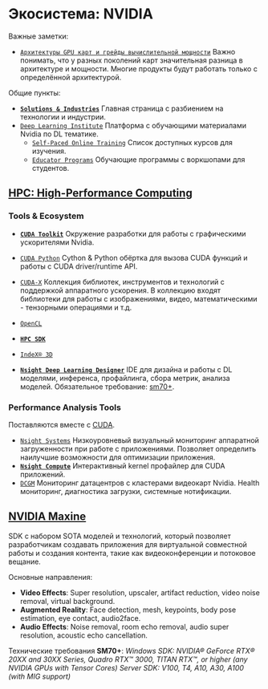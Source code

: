 # Экосистема: NVIDIA

Важные заметки:

* [`Архитектуры GPU карт и грейды вычислительной мощности`](https://arnon.dk/matching-sm-architectures-arch-and-gencode-for-various-nvidia-cards/) Важно понимать, что у разных поколений карт значительная разница в архитектуре и мощности. Многие продукты будут работать только с определённой архитектурой.

Общие пункты:

* [**`Solutions & Industries`**](https://developer.nvidia.com/solutions-and-industries) Главная страница с разбиением на технологии и индустрии.
* [`Deep Learning Institute`](https://www.nvidia.com/en-us/training/) Платформа с обучающими материалами Nvidia по DL тематике.
  * [`Self-Paced Online Training`](https://www.nvidia.com/en-us/training/online/) Список доступных курсов для изучения.
  * [`Educator Programs`](https://www.nvidia.com/en-us/training/educator-programs/) Обучающие программы с воркшопами для студентов.

## [**HPC**: High-Performance Computing](https://developer.nvidia.com/hpc)

### Tools & Ecosystem

* [**`CUDA Toolkit`**](https://developer.nvidia.com/cuda-toolkit) Окружение разработки для работы с графическими ускорителями Nvidia.
* [`CUDA Python`](https://developer.nvidia.com/cuda-python) Cython & Python обёртка для вызова CUDA функций и работы с CUDA driver/runtime API.
* [`CUDA-X`](https://developer.nvidia.com/gpu-accelerated-libraries) Коллекция библиотек, инструментов и технологий с поддержкой аппаратного ускорения. В коллекцию входят библиотеки для работы с изображениями, видео, математическими - тензорными операциями и т.д.
* [`OpenCL`](https://developer.nvidia.com/opencl)
* [**`HPC SDK`**](https://developer.nvidia.com/hpc-sdk)
* [`IndeX® 3D`](https://developer.nvidia.com/nvidia-index)

* [**`Nsight Deep Learning Designer`**](https://developer.nvidia.com/nsight-dl-designer) IDE для дизайна и работы с DL моделями, инференса, профайлинга, сбора метрик, анализа моделей. Обязательное требование: [sm70+](https://arnon.dk/matching-sm-architectures-arch-and-gencode-for-various-nvidia-cards/).

### Performance Analysis Tools

Поставляются вместе с [CUDA](https://developer.nvidia.com/cuda-downloads).

* [`Nsight Systems`](https://developer.nvidia.com/nsight-systems) Низкоуровневый визуальный мониторинг аппаратной загруженности при работе с приложениями. Позволяет определить наилучшие возможности для оптимизации приложения.
* [**`Nsight Compute`**](https://developer.nvidia.com/nsight-compute) Интерактивный kernel профайлер для CUDA приложений.
* [`DCGM`](https://developer.nvidia.com/dcgm) Мониторинг датацентров с кластерами видеокарт Nvidia. Health мониторинг, диагностика загрузки, системные нотификации.

## [NVIDIA Maxine](https://developer.nvidia.com/maxine)

SDK с набором SOTA моделей и технологий, который позволяет разработчикам создавать приложения для виртуальной совместной работы и создания контента, такие как видеоконференции и потоковое вещание.

Основные направления:

* **Video Effects**: Super resolution, upscaler, artifact reduction, video noise removal, virtual background.
* **Augmented Reality**: Face detection, mesh, keypoints, body pose estimation, eye contact, audio2face.
* **Audio Effects**: Noise removal, room echo removal, audio super resolution, acoustic echo cancellation.

Технические требования **SM70+**:
*Windows SDK: NVIDIA® GeForce RTX® 20XX and 30XX Series, Quadro RTX™ 3000, TITAN RTX™, or higher (any NVIDIA GPUs with Tensor Cores) Server SDK: V100, T4, A10, A30, A100 (with MIG support)*
